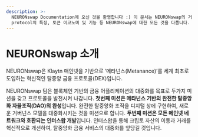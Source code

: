 ```yaml
---
description: >-
  NEURONswap Documentation에 오신 것을 환영합니다 :) 이 문서는 NEURONswap의 거버넌스, 프로덕트, NEURON
  protocol의 특징, 토큰 이코노미 및 기능 등 NEURONswap에 대한 모든 것을 다룹니다.
---
```


# NEURONswap 소개

NEURONswap은 Klaytn 매인넷을 기반으로 ‘메타넌스(Metanance)’를 세계 최초로 도입하는 혁신적인 탈중앙 금융 프로토콜(DEX)입니다.&#x20;

NEURONswap 팀은 블록체인 기반의 금융 어플리케이션의 대중화를 목표로 두가지 미션을 갖고 프로토콜을 발전시켜 나갑니다. **첫번째 미션은 메타넌스 기반의 완전한 탈중앙화 자율조직(DAO)의 완성**입니다. 완전한 탈중앙화 조직을 디지털 상에 구현하여, 새로운 거버넌스 모델을 대중화시키는 것을 미션으로 합니다. **두번째 미션은 모든 메인넷 네트워크와 호환되는 인터스왑 개발**입니다. 인터스왑을 통해 크립토 자산의 이동과 거래를 혁신적으로 개선하여, 탈중앙화 금융 서비스의 대중화를 앞당길 것입니다.

